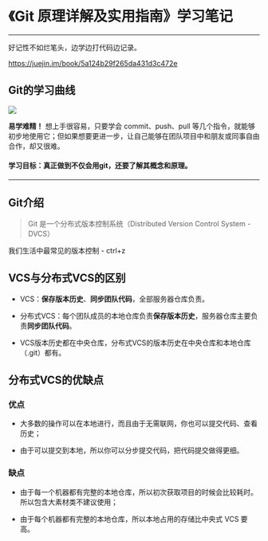 # 《Git 原理详解及实用指南》学习笔记
---

好记性不如烂笔头，边学边打代码边记录。

https://juejin.im/book/5a124b29f265da431d3c472e

## Git的学习曲线

![](https://user-gold-cdn.xitu.io/2017/10/24/38882ef09a324d15d99b3610fe01809d?imageView2/0/w/1280/h/960/format/webp/ignore-error/1)

**易学难精！**
想上手很容易，只要学会 commit、push、pull 等几个指令，就能够初步地使用它；但如果想要更进一步，让自己能够在团队项目中和朋友或同事自由合作，却又很难。

#### 学习目标：真正做到不仅会用git，还要了解其概念和原理。

---

## Git介绍

> Git 是一个分布式版本控制系统（Distributed Version Control System - DVCS）

我们生活中最常见的版本控制 - ctrl+z

## VCS与分布式VCS的区别

- VCS：**保存版本历史**、**同步团队代码**，全部服务器仓库负责。

- 分布式VCS：每个团队成员的本地仓库负责**保存版本历史**，服务器仓库主要负责**同步团队代码**。

- VCS版本历史都在中央仓库，分布式VCS的版本历史在中央仓库和本地仓库（.git）都有。

## 分布式VCS的优缺点

### 优点

- 大多数的操作可以在本地进行，而且由于无需联网，你也可以提交代码、查看历史；

- 由于可以提交到本地，所以你可以分步提交代码，把代码提交做得更细。

### 缺点

- 由于每一个机器都有完整的本地仓库，所以初次获取项目的时候会比较耗时。所以包含大素材类不建议使用；

- 由于每个机器都有完整的本地仓库，所以本地占用的存储比中央式 VCS 要高。


